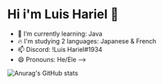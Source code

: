 # Hi i'm Luis Hariel 💪
- 🌱 I’m currently learning: Java
- 🔥 I'm studying 2 languages: Japanese & French
- 📫 Discord: !Luis Hariel#1934
- 😄 Pronouns: He/Ele
-->

![Anurag's GitHub stats](https://github-readme-stats.vercel.app/api?username=Luis2k21&theme=great-gatsby&show_icons=true)
